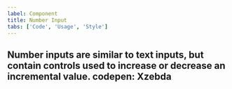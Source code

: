 ```yaml
---
label: Component
title: Number Input
tabs: ['Code', 'Usage', 'Style']
---
```


<page-intro>**Number inputs** are similar to text inputs, but contain controls used to increase or decrease an incremental value.</page-intro>
codepen: Xzebda
---
